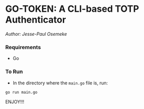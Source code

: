 # GO-TOKEN: A CLI-based TOTP Authenticator
*Author: Jesse-Paul Osemeke*

### Requirements
- Go

### To Run
- In the directory where the `main.go` file is, run:
```bash
go run main.go
```

ENJOY!!!
